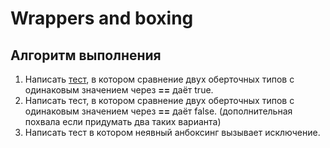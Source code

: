 # Wrappers and boxing

## Алгоритм выполнения

1.	Написать [тест](https://github.com/Broscorp-net/traineeship/blob/master/tests.md), в котором сравнение двух оберточных типов с одинаковым значением через __==__ даёт true.
2.  Написать тест, в котором сравнение двух оберточных типов с одинаковым значением через __==__ даёт false. (дополнительная похвала если придумать два таких варианта)
3.	Написать тест в котором неявный анбоксинг вызывает исключение.
